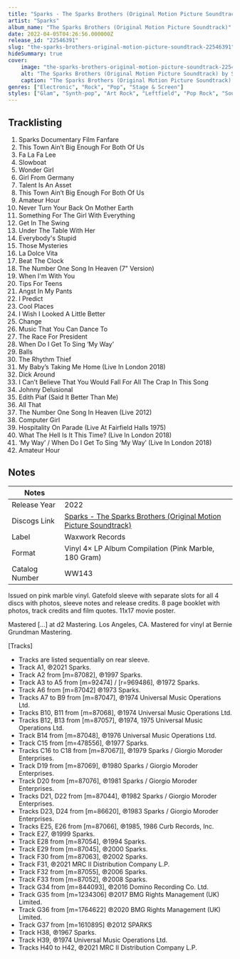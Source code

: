 ```yaml
---
title: "Sparks - The Sparks Brothers (Original Motion Picture Soundtrack)"
artist: "Sparks"
album_name: "The Sparks Brothers (Original Motion Picture Soundtrack)"
date: 2022-04-05T04:26:56.000000Z
release_id: "22546391"
slug: "the-sparks-brothers-original-motion-picture-soundtrack-22546391"
hideSummary: true
cover:
    image: "the-sparks-brothers-original-motion-picture-soundtrack-22546391.jpg"
    alt: "The Sparks Brothers (Original Motion Picture Soundtrack) by Sparks"
    caption: "The Sparks Brothers (Original Motion Picture Soundtrack) by Sparks"
genres: ["Electronic", "Rock", "Pop", "Stage & Screen"]
styles: ["Glam", "Synth-pop", "Art Rock", "Leftfield", "Pop Rock", "Soundtrack"]
---
```


## Tracklisting
1. Sparks Documentary Film Fanfare
2. This Town Ain’t Big Enough For Both Of Us
3. Fa La Fa Lee
4. Slowboat
5. Wonder Girl
6. Girl From Germany
7. Talent Is An Asset
8. This Town Ain’t Big Enough For Both Of Us
9. Amateur Hour
10. Never Turn Your Back On Mother Earth
11. Something For The Girl With Everything
12. Get In The Swing
13. Under The Table With Her
14. Everybody's Stupid
15. Those Mysteries
16. La Dolce Vita
17. Beat The Clock
18. The Number One Song In Heaven (7" Version)
19. When I'm With You
20. Tips For Teens
21. Angst In My Pants
22. I Predict
23. Cool Places
24. I Wish I Looked A Little Better
25. Change
26. Music That You Can Dance To
27. The Race For President
28. When Do I Get To Sing ‘My Way’
29. Balls
30. The Rhythm Thief
31. My Baby’s Taking Me Home (Live In London 2018)
32. Dick Around
33. I Can’t Believe That You Would Fall For All The Crap In This Song
34. Johnny Delusional
35. Edith Piaf (Said It Better Than Me)
36. All That
37. The Number One Song In Heaven (Live 2012)
38. Computer Girl
39. Hospitality On Parade (Live At Fairfield Halls 1975)
40. What The Hell Is It This Time? (Live In London 2018)
41. ‘My Way’ / When Do I Get To Sing ‘My Way’ (Live In London 2018)
42. Amateur Hour




## Notes
| Notes          |             |
| ---------------| ----------- |
| Release Year   | 2022 |
| Discogs Link   | [Sparks - The Sparks Brothers (Original Motion Picture Soundtrack)](https://www.discogs.com/release/22546391-Sparks-The-Sparks-Brothers-Original-Motion-Picture-Soundtrack) |
| Label          | Waxwork Records |
| Format         | Vinyl 4× LP Album Compilation (Pink Marble, 180 Gram) |
| Catalog Number | WW143 |

Issued on pink marble vinyl.
Gatefold sleeve with separate slots for all 4 discs with photos, sleeve notes and release credits.
8 page booklet with photos, track credits and film quotes.
11x17 movie poster.

Mastered [...] at d2 Mastering. Los Angeles, CA.
Mastered for vinyl at Bernie Grundman Mastering.

[Tracks]
- Tracks are listed sequentially on rear sleeve.
- Track A1, ℗2021 Sparks.
- Track A2 from [m=87082], ℗1997 Sparks.
- Track A3 to A5 from [m=92474] / [r=969486], ℗1972 Sparks.
- Track A6 from [m=87042] ℗1973 Sparks.
- Tracks A7 to B9 from [m=87047], ℗1974 Universal Music Operations Ltd.
- Tracks B10, B11 from [m=87068], ℗1974 Universal Music Operations Ltd.
- Tracks B12, B13 from [m=87057], ℗1974, 1975 Universal Music Operations Ltd.
- Track B14 from [m=87048], ℗1976 Universal Music Operations Ltd.
- Track C15 from [m=478556], ℗1977 Sparks.
- Tracks C16 to C18 from [m=87067]], ℗1979 Sparks / Giorgio Moroder Enterprises.
- Track D19 from [m=87069], ℗1980 Sparks / Giorgio Moroder Enterprises.
- Track D20 from [m=87076], ℗1981 Sparks / Giorgio Moroder Enterprises.
- Tracks D21, D22 from [m=87044], ℗1982 Sparks / Giorgio Moroder Enterprises.
- Tracks D23, D24 from [m=86620], ℗1983 Sparks / Giorgio Moroder Enterprises.
- Tracks E25, E26 from [m=87066], ℗1985, 1986 Curb Records, Inc.
- Track E27, ℗1999 Sparks.
- Track E28 from [m=87054], ℗1994 Sparks.
- Track E29 from [m=87045], ℗2000 Sparks.
- Track F30 from [m=87063], ℗2002 Sparks.
- Track F31, ℗2021 MRC II Distribution Company L.P.
- Track F32 from [m=87055], ℗2006 Sparks.
- Track F33 from [m=87052], ℗2008 Sparks.
- Track G34 from [m=844093], ℗2016 Domino Recording Co. Ltd.
- Track G35 from [m=1234306] ℗2017 BMG Rights Management (UK) Limited.
- Track G36 from [m=1764622] ℗2020 BMG Rights Management (UK) Limited.
- Track G37 from [m=1610895] ℗2012 SPARKS
- Track H38, ℗1967 Sparks.
- Track H39, ℗1974 Universal Music Operations Ltd.
- Tracks H40 to H42, ℗2021 MRC II Distribution Company L.P.


